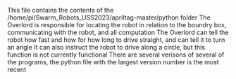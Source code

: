 This file contains the contents of the /home/pi/Swarm_Robots_USS2023/apriltag-master/python folder
The Overlord is responsible for locating the robot in relation to the boundry box, communicating with the robot, and all computation
The Overlord can tell the robot how fast and how for how long to drive straight, and can tell it to turn an angle
It can also instruct the robot to drive along a circle, but this function is not currently functional
There are several verisons of several of the programs, the python file with the largest version number is the most recent
